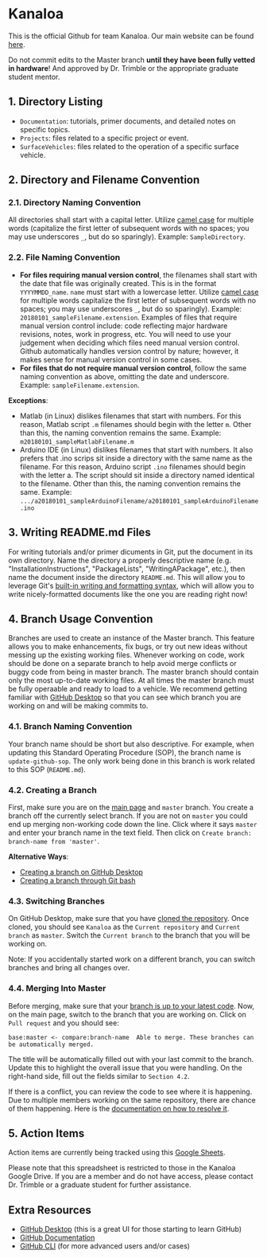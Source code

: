 # Kanaloa
This is the official Github for team Kanaloa.  Our main website can be found [here](http://rip.eng.hawaii.edu/research/unmanned-x-systems/).

Do not commit edits to the Master branch **until they have been fully vetted in hardware**! And approved by Dr. Trimble or the appropriate graduate student mentor.

## 1. Directory Listing
 - `Documentation`: tutorials, primer documents, and detailed notes on specific topics.
 - `Projects`: files related to a specific project or event.
 - `SurfaceVehicles`: files related to the operation of a specific surface vehicle.

## 2. Directory and Filename Convention

### 2.1. Directory Naming Convention
All directories shall start with a capital letter.  Utilize [camel case](https://en.wikipedia.org/wiki/Camel_case) for multiple words (capitalize the first letter of subsequent words with no spaces; you may use underscores `_`, but do so sparingly).  Example: `SampleDirectory`.

### 2.2. File Naming Convention

 - **For files requiring manual version control**, the filenames shall start with the date that file was originally created.  This is in the format `YYYYMMDD_name`.  `name` must start with a lowercase letter.  Utilize [camel case](https://en.wikipedia.org/wiki/Camel_case) for multiple words capitalize the first letter of subsequent words with no spaces; you may use underscores `_`, but do so sparingly).  Example: `20180101_sampleFilename.extension`.  Examples of files that require manual version control include: code reflecting major hardware revisions, notes, work in progress, etc.  You will need to use your judgement when deciding which files need manual version control.  Github automatically handles version control by nature; however, it makes sense for manual version control in some cases.  
 - **For files that do not require manual version control**, follow the same naming convention as above, omitting the date and underscore.  Example: `sampleFilename.extension`.

**Exceptions**:
 - Matlab (in Linux) dislikes filenames that start with numbers.  For this reason, Matlab script `.m` filenames should begin with the letter `m`.  Other than this, the naming convention remains the same.  Example: `m20180101_sampleMatlabFilename.m`
 - Arduino IDE (in Linux) dislikes filenames that start with numbers.  It also prefers that .ino scrips sit inside a directory with the same name as the filename.  For this reason, Arduino script `.ino` filenames should begin with the letter a.  The script should sit inside a directory named identical to the filename.  Other than this, the naming convention remains the same.  Example: `.../a20180101_sampleArduinoFilename/a20180101_sampleArduinoFilename.ino`

## 3. Writing README.md Files
For writing tutorials and/or primer dicuments in Git, put the document in its own directory. Name the directory a properly descriptive name (e.g. "InstallationInstructions", "PackageLists", "WritingAPackage", etc.), then name the document inside the directory `README.md`. This will allow you to leverage Git's [built-in writing and formatting syntax](https://help.github.com/articles/basic-writing-and-formatting-syntax/), which will allow you to write nicely-formatted documents like the one you are reading right now!  

## 4. Branch Usage Convention
Branches are used to create an instance of the Master branch. This feature allows you to make enhancements, fix bugs, or try out new ideas without messing up the existing working files. Whenever working on code, work should be done on a separate branch to help avoid merge conflicts or buggy code from being in master branch. The master branch should contain only the most up-to-date working files. At all times the master branch must be fully operaable and ready to load to a vehicle. We recommend getting familiar with [GitHub Desktop](https://docs.github.com/en/desktop) so that you can see which branch you are working on and will be making commits to.

### 4.1. Branch Naming Convention
Your branch name should be short but also descriptive. For example, when updating this Standard Operating Procedure (SOP), the branch name is `update-github-sop`. The only work being done in this branch is work related to this SOP (`README.md`). 

### 4.2. Creating a Branch
First, make sure you are on the [main page](https://github.com/riplaboratory/Kanaloa) and `master` branch. You create a branch off the currently select branch. If you are not on `master` you could end up merging non-working code down the line. Click where it says `master` and enter your branch name in the text field. Then click on `Create branch: branch-name from 'master'`.

**Alternative Ways**:
- [Creating a branch on GitHub Desktop](https://docs.github.com/en/desktop/contributing-and-collaborating-using-github-desktop/managing-branches)
- [Creating a branch through Git bash](https://www.atlassian.com/git/tutorials/using-branches)

### 4.3. Switching Branches
On GitHub Desktop, make sure that you have [cloned the repository](https://docs.github.com/en/desktop/contributing-and-collaborating-using-github-desktop/cloning-a-repository-from-github-to-github-desktop). Once cloned, you should see `Kanaloa` as the `Current repository` and `Current branch` as `master`. Switch the `Current branch` to the branch that you will be working on.

Note: If you accidentally started work on a different branch, you can switch branches and bring all changes over. 

### 4.4. Merging Into Master
Before merging, make sure that your [branch is up to your latest code](https://docs.github.com/en/desktop/contributing-and-collaborating-using-github-desktop/committing-and-reviewing-changes-to-your-project). Now, on the main page, switch to the branch that you are working on. Click on `Pull request` and you should see:
```
base:master <- compare:branch-name  Able to merge. These branches can be automatically merged.
```
The title will be automatically filled out with your last commit to the branch. Update this to highlight the overall issue that you were handling. On the right-hand side, fill out the fields similar to `Section 4.2`. 

If there is a conflict, you can review the code to see where it is happening. Due to multiple members working on the same repository, there are chance of them happening. Here is the [documentation on how to resolve it](https://docs.github.com/en/github/collaborating-with-issues-and-pull-requests/resolving-a-merge-conflict-on-github).

## 5. Action Items
Action items are currently being tracked using this [Google Sheets](https://docs.google.com/spreadsheets/d/1dgpwZHpQM16Ki9ChiyU2lS0WMApJk8ZLYT5470j_FbE/edit?usp=sharing). 

Please note that this spreadsheet is restricted to those in the Kanaloa Google Drive. If you are a member and do not have access, please contact Dr. Trimble or a graduate student for further assistance.

<!-- THIS SECTION COVERS ISSUES AND PROJECT BOARDS. CURRENTLY (SPRING 2021), IT IS NOT BEING USED - Kevin Nguyen (nk279@hawaii.edu)
## 5. Issue Usage Convention
Issues are used to help keep track of tasks, enhancements, and bugs for the project. Before starting work on code you will want to create an issue and when the code is completed and working, you can close the issue so other members know the task has been completed. Issues should be detailed and focused goals that can be individually completed each week. 

### 5.1. Issue Naming Convention
Issues should be a brief description of the goal. For example, an issue named "Issues SOP" can have the following description:
```
### Create a guide on how to create an issue for the purpose of this repository
- [x] Naming convention
- [ ] Using assignees
- [ ] Using labels
- [ ] Adding to project boards
```
Issues support styling with Markdown.

### 5.2. Creating an Issue
To create an issue, click on the `Issues` tab or [here](https://github.com/riplaboratory/Kanaloa/issues). On this page, click on `New issue`. Fill out the fields on the right-hand side. Below is a brief description of what should be done. You can then click on `Submit new issue` to finish creating it. 

- `Assignees`: Team Member assigned to and responsible for the issue. Typically, there should only be one assignee. As often as possible, tasks should be focused enough to be completed by a single individual. It can be left blank if it is still unknown and the task is just currently being planned. 
- `Labels`: There are many pre-made labels. Select the one that is appropriate for your issue. Pre-made labels should be used if possible. New labels can be created by clicking `Edit labels`.
- `Projects`: Assign the issue to a project board if applicable. Projects will be discussed in `Section 6`.

Properly assigning this information will simplify tracking who is working on the issue, what the issue is, and what the issue is contributing towards. Once an issue is created, a new thread is made that other members can also comment on if help is needed.

### 5.3. Closing an Issue
An issue can be closed once the task has been completed. You will need to got back to the [issues page](https://github.com/riplaboratory/Kanaloa/issues). If there is a lot of issues currently open, click on the `Assignee` field and select your name so that you can filter it to issues assigned to you. Click on your issue and for most scenarios, you can click on `Close issue`. 

**Exceptions**:
- If you are not able to complete the issue, leave a comment and unassign yourself from it. 
- If the team determines the issue is not worth pursuing, leave a comment and close the issue.  

## 6. Project Board Usage
Project boards allows work to be organize and prioritized. It can be used to create a checklist or a roadmap to work towards completing a goal. It allows an easy view of task that still need to be done, task in progress, and task that have been done. This feature can be automated so that when a pull request goes through, your task is marked as done and the issue is closed. 

Project boards are a valuable tool to help with project management and workflow. It displays issues that still need to be done, in progress, and completed, along with the label and assignee of the issue. This visual allows the team to see where they are currently at with their completion of their goal and if the pace needs to be picked up to finish it on time. 

### 6.1. Project Board Naming Convention
Your project board name should be a short description of the overall goal you or your team is trying to achieve. Your description should be the general goal of the project. The issues you create for this project will be the goal broken down into more focused task that work towards the completion of it.

### 6.2. Creating a Project Board
To create a project board, first go to the [projects tab](https://github.com/riplaboratory/Kanaloa/projects). Click on `New project` then enter a name and description for it. For project template, choose `Automated kanban`. Doing this will automatically move issues and pull requests across To do, In progress and Done columns. For our purposes, these are the only three columns that will be needed.

- When a new issue is created, it will be automatically moved to the `To do` column.
- When an issue is closed, it will be automatically moved to the `Done` column.

If the issue is not for coding, but a task for the team, you can also create cards by clicking on the `+` in any of the columns. The text field supports markdown, so you can create the task similar to how you would for an issue's description.
-->
## Extra Resources
- [GitHub Desktop](https://desktop.github.com/) (this is a great UI for those starting to learn GitHub)
- [GitHub Documentation](https://docs.github.com/en)
- [GitHub CLI](https://cli.github.com/manual/) (for more advanced users and/or cases)
